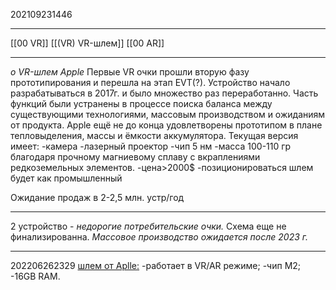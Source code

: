 202109231446
***
[[00 VR]] [[(VR) VR-шлем]] [[00 AR]]
*** 
*о VR-шлем Apple*
Первые VR очки прошли вторую фазу прототипирования и перешла на этап EVT(?).
Устройство начало разрабатываться в 2017г. и было множество раз переработанно.
Часть функций были устранены в процессе поиска баланса между существующими технологиями, массовым производством и ожиданиям от продукта.
Apple ещё не до конца удовлетворены прототипом в плане тепловыделения, массы и ёмкости аккумулятора.
Текущая версия имеет: 
-камера 
-лазерный проектор
-чип 5 нм
-масса 100-110 гр 
благодаря прочному магниевому сплаву с вкраплениями редкоземельных элементов.
-цена>2000$
-позиционироваться шлем будет как промышленный

Ожидание продаж в 2-2,5 млн. устр/год
***
2 устройство - *недорогие потребительские очки.*
Схема еще не финализированна. 
*Массовое производство ожидается после 2023 г.*
***
202206262329
[шлем от Aplle:](https://twitter.com/hrafntho/status/1541156737201442817)
-работает в VR/AR режиме;
-чип M2;
-16GB RAM.

